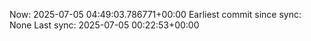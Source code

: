 Now: 2025-07-05 04:49:03.786771+00:00 Earliest commit since sync: None Last sync: 2025-07-05 00:22:53+00:00
